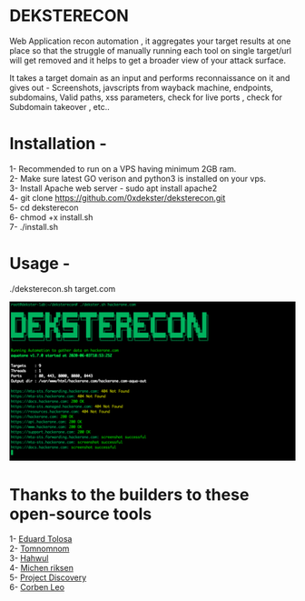 # DEKSTERECON
Web Application recon automation , it aggregates your target results at one place so that the struggle of manually running each tool on single target/url will get removed and it helps to get a broader view of your attack surface.

It takes a target domain as an input and performs reconnaissance on it and gives out  - Screenshots, javscripts from wayback machine, endpoints, subdomains, Valid paths, xss parameters, check for live ports , check for Subdomain takeover , etc..

# Installation - 

1- Recommended to run on a VPS having minimum 2GB ram.\
2- Make sure latest GO verison and python3 is installed on your vps.\
3- Install Apache web server - sudo apt install apache2 \
4- git clone https://github.com/0xdekster/deksterecon.git \
5- cd deksterecon\
6- chmod +x install.sh\
7- ./install.sh


# Usage - 

./deksterecon.sh target.com

![Screenshot](/screenshot.png)

# Thanks to the builders to these open-source tools

1- [Eduard Tolosa](https://github.com/Edu4rdSHL/findomain)\
2- [Tomnomnom](https://github.com/tomnomnom)\
3- [Hahwul](https://github.com/hahwul/dalfox)\
4- [Michen riksen](https://github.com/michenriksen/aquatone)\
5- [Project Discovery](https://github.com/projectdiscovery)\
6- [Corben Leo](https://github.com/projectdiscovery)
